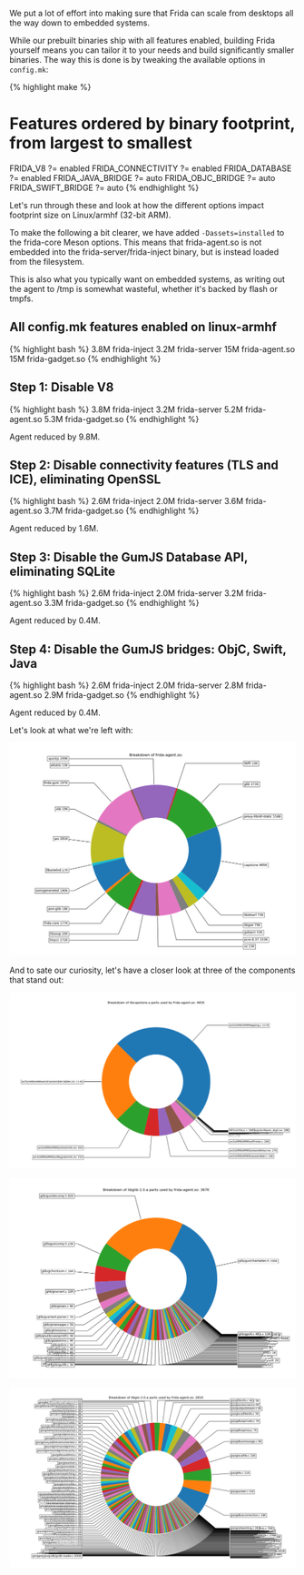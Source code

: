 We put a lot of effort into making sure that Frida can scale from desktops all
the way down to embedded systems.

While our prebuilt binaries ship with all features enabled, building Frida
yourself means you can tailor it to your needs and build significantly smaller
binaries. The way this is done is by tweaking the available options in
`config.mk`:

{% highlight make %}
# Features ordered by binary footprint, from largest to smallest
FRIDA_V8 ?= enabled
FRIDA_CONNECTIVITY ?= enabled
FRIDA_DATABASE ?= enabled
FRIDA_JAVA_BRIDGE ?= auto
FRIDA_OBJC_BRIDGE ?= auto
FRIDA_SWIFT_BRIDGE ?= auto
{% endhighlight %}

Let's run through these and look at how the different options impact footprint
size on Linux/armhf (32-bit ARM).

To make the following a bit clearer, we have added `-Dassets=installed` to the
frida-core Meson options. This means that frida-agent.so is not embedded into
the frida-server/frida-inject binary, but is instead loaded from the filesystem.

This is also what you typically want on embedded systems, as writing out the
agent to /tmp is somewhat wasteful, whether it's backed by flash or tmpfs.

## All config.mk features enabled on linux-armhf

{% highlight bash %}
3.8M frida-inject
3.2M frida-server
 15M frida-agent.so
 15M frida-gadget.so
{% endhighlight %}

## Step 1: Disable V8

{% highlight bash %}
3.8M frida-inject
3.2M frida-server
5.2M frida-agent.so
5.3M frida-gadget.so
{% endhighlight %}

Agent reduced by 9.8M.

## Step 2: Disable connectivity features (TLS and ICE), eliminating OpenSSL

{% highlight bash %}
2.6M frida-inject
2.0M frida-server
3.6M frida-agent.so
3.7M frida-gadget.so
{% endhighlight %}

Agent reduced by 1.6M.

## Step 3: Disable the GumJS Database API, eliminating SQLite

{% highlight bash %}
2.6M frida-inject
2.0M frida-server
3.2M frida-agent.so
3.3M frida-gadget.so
{% endhighlight %}

Agent reduced by 0.4M.

## Step 4: Disable the GumJS bridges: ObjC, Swift, Java

{% highlight bash %}
2.6M frida-inject
2.0M frida-server
2.8M frida-agent.so
2.9M frida-gadget.so
{% endhighlight %}

Agent reduced by 0.4M.

Let's look at what we're left with:

![frida-agent.so footprint](/img/frida-agent-footprint.png "frida-agent.so footprint")

And to sate our curiosity, let's have a closer look at three of the components
that stand out:

![libcapstone.a footprint](/img/capstone-breakdown.png "libcapstone.a footprint")

![libglib-2.0.a footprint](/img/glib-breakdown.png "libglib-2.0.a footprint")

![libgio-2.0.a footprint](/img/gio-breakdown.png "libgio-2.0.a footprint")

